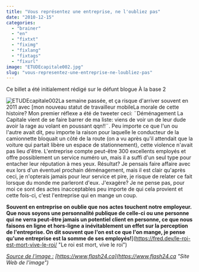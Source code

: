 ```yaml
---
title: "Vous représentez une entreprise, ne l'oubliez pas"
date: "2010-12-15"
categories: 
  - "brainer"
  - "en"
  - "fixtxt"
  - "fiximg"
  - "fixlang"
  - "fixtags"
  - "fixurl"
image: "ETUDEcapitale002.jpg"
slug: "vous-representez-une-entreprise-ne-loubliez-pas"
---
```


Ce billet a été initialement rédigé sur le défunt blogue À la base 2

![](images/ETUDEcapitale002.jpg "ETUDEcapitale002")La semaine passée, et ça risque d'arriver souvent en 2011 avec [mon nouveau statut de travailleur mobileLa morale de cette histoire? Mon premier réflexe a été de tweeter ceci: ¨Déménagement La Capitale vient de se faire barrer de ma liste: viens de voir un de leur dude avoir la rage au volant en poussant qqn!!¨. Peu importe ce que l'un ou l'autre avait dit, peu importe la raison pour laquelle le conducteur de la camionnette bloquait un côté de la route (on a vu après qu'il attendait que la voiture qui partait libère un espace de stationnement), cette violence n'avait pas lieu d'être. L'entreprise compte peut-être 300 excellents employés et offre possiblement un service numéro un, mais il a suffi d'un seul type pour entacher leur réputation à mes yeux. Résultat? Je pensais faire affaire avec eux lors d'un éventuel prochain déménagement, mais il est clair qu'après ceci, je n'opterais jamais pour leur service et pire, je risque de relater ce fait lorsque du monde me parleront d'eux. J'exagère? Je ne pense pas, pour moi ce sont des actes inacceptables peu importe de qui cela provient et cette fois-ci, c'est l'entreprise qui en mange un coup.

**Souvent en entreprise on oublie que nos actes touchent notre employeur. Que nous soyons une personnalité publique de celle-ci ou une personne qui ne verra peut-être jamais un potentiel client en personne, ce que nous faisons en ligne et hors-ligne a inévitablement un effet sur la perception de l'entreprise. On dit souvent que l'on est ce que l'on mange, je pense qu'une entreprise est la somme de ses employés!**](https://fred.dev/le-roi-est-mort-vive-le-roi/ "Le roi est mort, vive le roi")

[_Source de l'image :_](https://fred.dev/le-roi-est-mort-vive-le-roi/ "Le roi est mort, vive le roi") _[https://www.flash24.ca](https://www.flash24.ca "Site Web de l'image")_
